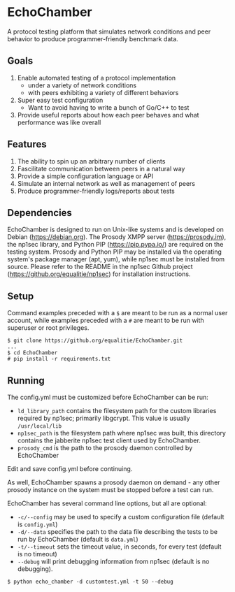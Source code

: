 # EchoChamber
A protocol testing platform that simulates network conditions and peer behavior to
produce programmer-friendly benchmark data.

## Goals

1. Enable automated testing of a protocol implementation
    * under a variety of network conditions
    * with peers exhibiting a variety of different behaviors
2. Super easy test configuration
    * Want to avoid having to write a bunch of Go/C++ to test
3. Provide useful reports about how each peer behaves and what performance was like overall

## Features

1. The ability to spin up an arbitrary number of clients
2. Fascilitate communication between peers in a natural way
3. Provide a simple configuration language or API
4. Simulate an internal network as well as management of peers
5. Produce programmer-friendly logs/reports about tests

## Dependencies

EchoChamber is designed to run on Unix-like systems and is developed on Debian (https://debian.org).  The Prosody XMPP server (https://prosody.im), the np1sec library, and Python PIP (https://pip.pypa.io/) are required on the testing system.  Prosody and Python PIP  may be installed via the operating system's package manager (apt, yum), while np1sec must be installed from source.  Please refer to the README in the np1sec Github project (https://github.org/equalitie/np1sec) for installation instructions.

## Setup

Command examples preceded with a `$` are meant to be run as a normal user account, while examples preceded with a `#` are meant to be run with superuser or root privileges.
```
$ git clone https://github.org/equalitie/EchoChamber.git
...
$ cd EchoChamber
# pip install -r requirements.txt
```

## Running

The config.yml must be customized before EchoChamber can be run:
- `ld_library_path` contains the filesystem path for the custom libraries required by np1sec; primarily libgcrypt.  This value is usually `/usr/local/lib`
- `np1sec_path` is the filesystem path where np1sec was built, this directory contains the jabberite np1sec test client used by EchoChamber.
- `prosody_cmd` is the path to the prosody daemon controlled by EchoChamber

Edit and save config.yml before continuing.

As well, EchoChamber spawns a prosody daemon on demand - any other prosody instance on the system must be stopped before a test can run.

EchoChamber has several command line options, but all are optional:
- `-c/--config` may be used to specify a custom configuration file (default is `config.yml`)
- `-d/--data` specifies the path to the data file describing the tests to be run by EchoChamber (default is `data.yml`)
- `-t/--timeout` sets the timeout value, in seconds, for every test (default is no timeout)
- `--debug` will print debugging information from np1sec (default is no debugging).

```
$ python echo_chamber -d customtest.yml -t 50 --debug
```


